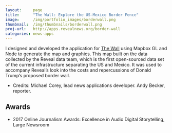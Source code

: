 ```yaml
---
layout:     page
title:      "The Wall: Explore the US-Mexico Border Fence"
image:      /img/portfolio_images/borderwall.png
thumbnail:  /img/thumbnails/borderwall.png
proj-url:   http://apps.revealnews.org/border-wall
categories: news-apps
---
```


I designed and developed the application for [The Wall](http://revealnews.org/border-wall) using Mapbox GL and Node to generate the map and graphics. This map built on the data collected by the Reveal data team, which is the first open-sourced data set of the current infrastructure separating the US and Mexico. It was used to accompany Reveal’s look into the costs and repercussions of Donald Trump’s proposed border wall.

+   Credits: Michael Corey, lead news applications developer. Andy Becker, reporter.

## Awards

+   2017 Online Journalism Awards: Excellence in Audio Digital Storytelling, Large Newsroom
